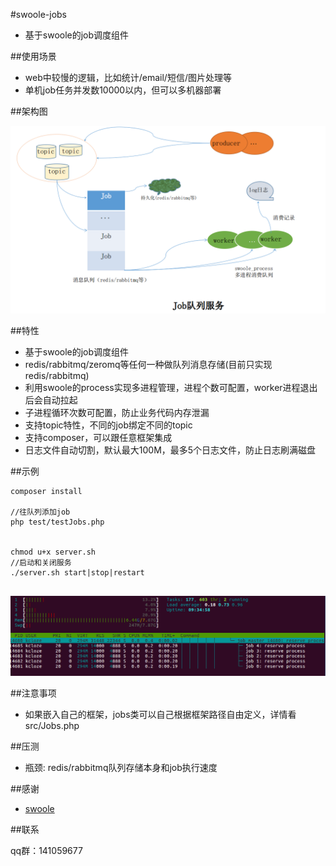 #swoole-jobs

* 基于swoole的job调度组件

##使用场景

* web中较慢的逻辑，比如统计/email/短信/图片处理等
* 单机job任务并发数10000以内，但可以多机器部署

##架构图

![架构图](jobs-archi.png)


##特性

* 基于swoole的job调度组件
* redis/rabbitmq/zeromq等任何一种做队列消息存储(目前只实现redis/rabbitmq)
* 利用swoole的process实现多进程管理，进程个数可配置，worker进程退出后会自动拉起
* 子进程循环次数可配置，防止业务代码内存泄漏
* 支持topic特性，不同的job绑定不同的topic
* 支持composer，可以跟任意框架集成
* 日志文件自动切割，默认最大100M，最多5个日志文件，防止日志刷满磁盘


##示例


```
composer install

//往队列添加job
php test/testJobs.php


chmod u+x server.sh
//启动和关闭服务
./server.sh start|stop|restart


```
![实例图](demo.png)


##注意事项

* 如果嵌入自己的框架，jobs类可以自己根据框架路径自由定义，详情看src/Jobs.php



##压测

* 瓶颈: redis/rabbitmq队列存储本身和job执行速度



##感谢

* [swoole](http://www.swoole.com/)

##联系

qq群：141059677



